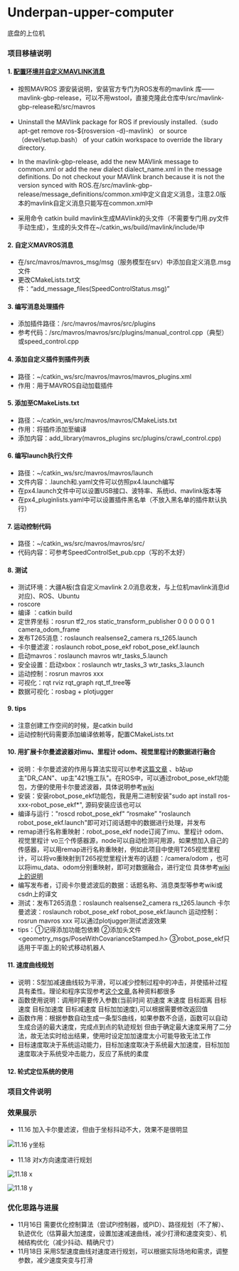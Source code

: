 # Underpan-upper-computer
底盘的上位机
### 项目移植说明
#### 1. [配置环境并自定义MAVLINK消息](https://mavlink.io/zh/getting_started/ros.html)
  - 按照MAVROS 源安装说明，安装官方专门为ROS发布的mavlink 库——mavlink-gbp-release，可以不用wstool，直接克隆此仓库中/src/mavlink-gbp-release和/src/mavros

  - Uninstall the MAVlink package for ROS if previously installed.（sudo apt-get remove ros-${rosversion -d}-mavlink）
    or source （devel/setup.bash） of your catkin workspace to override the library directory.

  - In the mavlink-gbp-release, add the new MAVlink message to common.xml or add the new dialect dialect_name.xml in the message definitions. Do not checkout your MAVlink branch because it is not the version synced with ROS.在/src/mavlink-gbp-release/message_definitions/common.xml中定义自定义消息，注意2.0版本的mavlink自定义消息只能写在common.xml中

  - 采用命令 catkin build mavlink生成MAVlink的头文件（不需要专门用.py文件手动生成），生成的头文件在~/catkin_ws/build/mavlink/include/中
  
#### 2. 自定义MAVROS消息
  - 在/src/mavros/mavros_msg/msg（服务模型在srv）中添加自定义消息.msg文件
  - 更改CMakeLists.txt文件：“add_message_files(SpeedControlStatus.msg)”
 
#### 3. 编写消息处理插件
  - 添加插件路径：/src/mavros/mavros/src/plugins
  - 参考代码：/src/mavros/mavros/src/plugins/manual_control.cpp（典型）
  或speed_control.cpp
  
#### 4. 添加自定义插件到插件列表
  - 路径：~/catkin_ws/src/mavros/mavros/mavros_plugins.xml
  - 作用：用于MAVROS自动加载插件
  
#### 5. 添加至CMakeLists.txt
  - 路径：~/catkin_ws/src/mavros/mavros/CMakeLists.txt
  - 作用：将插件添加至编译
  - 添加内容：add_library(mavros_plugins src/plugins/crawl_control.cpp)
  
 #### 6. 编写launch执行文件
  - 路径：~/catkin_ws/src/mavros/mavros/launch
  - 文件内容：.launch和.yaml文件可以仿照px4.launch编写
  - 在px4.launch文件中可以设置USB接口、波特率、系统id、mavlink版本等
  - 在px4_pluginlists.yaml中可以设置插件黑名单（不放入黑名单的插件默认执行）
  
 #### 7. 运动控制代码
  - 路径：~/catkin_ws/src/mavros/mavros/src/
  - 代码内容：可参考SpeedControlSet_pub.cpp（写的不太好）
  
 #### 8. 测试
  - 测试环境：大疆A板(含自定义mavlink 2.0消息收发，与上位机mavlink消息id对应)、ROS、Ubuntu
  - roscore
  - 编译 ：catkin build
  - 定世界坐标：rosrun tf2_ros static_transform_publisher 0 0 0 0 0 0 1 camera_odom_frame 
  - 发布T265消息：roslaunch realsense2_camera rs_t265.launch 
  - 卡尔曼滤波：roslaunch robot_pose_ekf robot_pose_ekf.launch
  - 启动mavros：roslaunch mavros wtr_tasks_5.launch 
  - 安全设置：启动xbox：roslaunch wtr_tasks_3 wtr_tasks_3.launch
  - 运动控制：rosrun mavros xxx
  - 可视化：rqt rviz rqt_graph rqt_tf_tree等
  - 数据可视化：rosbag + plotjugger
  
 #### 9. tips
  - 注意创建工作空间的时候，是catkin build
  - 运动控制代码需要添加编译依赖等，配置CMakeLists.txt
  
#### 10. 用扩展卡尔曼滤波器对imu、里程计 odom、视觉里程计的数据进行融合
  - 说明：卡尔曼滤波的作用与算法实现可以参考[这篇文章](http://www.bzarg.com/p/how-a-kalman-filter-works-in-pictures) 、b站up主"DR_CAN"、up主"421施工队"。在ROS中，可以通过robot_pose_ekf功能包，方便的使用卡尔曼滤波器，具体说明参考[wiki](http://wiki.ros.org/robot_pose_ekf)
  - 安装：安装robot_pose_ekf功能包，我是用二进制安装"sudo apt install ros-xxx-robot_pose_ekf*", 源码安装应该也可以
  - 编译与运行："roscd robot_pose_ekf" “rosmake” "roslaunch robot_pose_ekf.launch"即可对订阅话题中的数据进行处理，并发布
  - remap进行名称重映射：robot_pose_ekf node订阅了imu、里程计 odom、视觉里程计 vo三个传感器源，node可以自动检测可用源，如果想加入自己的传感器，可以用remap进行名称重映射，例如此项目中使用T265视觉里程计，可以将vo重映射到T265视觉里程计发布的话题：/camera/odom ，也可以将imu_data、odom分别重映射，即可对数据融合，进行定位  具体参考[wiki上的说明](http://wiki.ros.org/robot_pose_ekf/Tutorials/AddingGpsSensor)
  - 编写发布者，订阅卡尔曼滤波后的数据：话题名称、消息类型等参考wiki或csdn上的译文
  - 测试：发布T265消息：roslaunch realsense2_camera rs_t265.launch
  卡尔曼滤波：roslaunch robot_pose_ekf robot_pose_ekf.launch 运动控制：rosrun mavros xxx 可以通过plotjugger测试滤波效果
  - tips：①记得添加功能包依赖 ②添加头文件 <geometry_msgs/PoseWithCovarianceStamped.h> ③robot_pose_ekf只适用于平面上的轮式移动机器人
  
#### 11. 速度曲线规划
  - 说明：S型加减速曲线较为平滑，可以减少控制过程中的冲击，并使插补过程具有柔性。理论和程序实现参考[这个文章](https://blog.csdn.net/u010632165/article/details/104951091),各种资料都很多
  - 函数使用说明：调用时需要传入参数(当前时间 初速度 末速度 目标距离 目标速度 目标加速度 目标减速度 目标加加速度),可以根据需要修改返回值
  - 函数作用：根据参数自动生成一条型S曲线，如果参数不合适，函数可以自动生成合适的最大速度，完成点到点的轨迹规划  但由于确定最大速度采用了二分法，故无法实时给出结果，使用时设定加加速度太小可能导致无法工作
  - 目标速度取决于系统运动能力，目标加速度取决于系统最大加速度，目标加加速度取决于系统受冲击能力，反应了系统的柔度

#### 12. 轮式定位系统的使用
### 项目文件说明
### 效果展示
  - 11.16 加入卡尔曼滤波，但由于坐标抖动不大，效果不是很明显
  
  ![11.16 y坐标](https://github.com/szf01/Underpan-upper-computer/raw/master/img_storage/df4808fcfc458988658241c942bb094.jpg)
  - 11.18 对x方向速度进行规划
  
  ![11.18 x](https://github.com/szf01/Underpan-Upper-Computer/blob/master/img_storage/S_curve_2_x.png)
  
  ![11.18 y](https://github.com/szf01/Underpan-Upper-Computer/blob/master/img_storage/S_curve_2_y.png)
### 优化思路与进展
  - 11月16日 需要优化控制算法（尝试PI控制器，或PID）、路径规划（不了解）、轨迹优化（估算最大加速度，设置加速减速曲线，减少打滑和速度突变）、机械结构优化（减少抖动、精确尺寸）
  - 11月18日 采用S型速度曲线对速度进行规划，可以根据实际场地和需求，调整参数，减少速度突变与打滑
  
  

